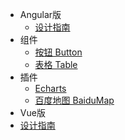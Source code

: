 
* Angular版
    * [设计指南](docs/introduce)
* 组件
    * [按钮 Button](docs/components/button)
    * [表格 Table](docs/components/table)
* 插件
   * [Echarts](docs/unit/echarts)
   * [百度地图 BaiduMap](docs/unit/baidu-map)
* Vue版
 * [设计指南](vueDocs/introduce)